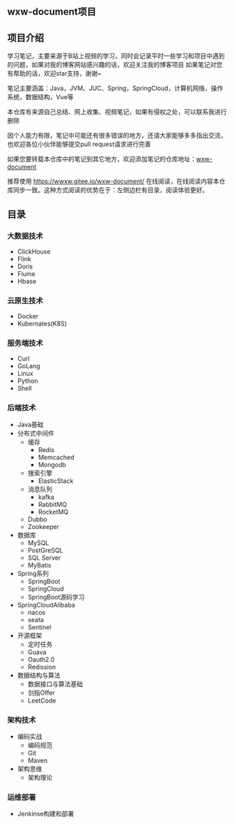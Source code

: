 ## wxw-document项目

## 项目介绍

学习笔记，主要来源于B站上视频的学习，同时会记录平时一些学习和项目中遇到的问题，如果对我的博客网站感兴趣的话，欢迎关注我的博客项目 
如果笔记对您有帮助的话，欢迎star支持，谢谢~

笔记主要涵盖：Java，JVM、JUC、Spring，SpringCloud，计算机网络，操作系统，数据结构，Vue等

本仓库有来源自己总结、网上收集、视频笔记，如果有侵权之处，可以联系我进行删除

因个人能力有限，笔记中可能还有很多错误的地方，还请大家能够多多指出交流，也欢迎各位小伙伴能够提交pull request请求进行完善

如果您要转载本仓库中的笔记到其它地方，欢迎添加笔记的仓库地址：[wxw-document](https://gitee.com/wwxw/wxw-document) 

推荐使用  https://wwxw.gitee.io/wxw-document/ 在线阅读，在线阅读内容本仓库同步一致。这种方式阅读的优势在于：左侧边栏有目录，阅读体验更好。

## 目录

### 大数据技术

- ClickHouse
- Flink
- Doris
- Flume
- Hbase

### 云原生技术

- Docker
- Kubernates(K8S)

### 服务端技术

- Curl
- GoLang
- Linux
- Python
- Shell

### 后端技术

- Java基础
- 分布式中间件
  - 缓存
    - Redis
    - Memcached
    - Mongodb
  - 搜索引擎
    - ElasticStack
  - 消息队列
    - kafka
    - RabbitMQ
    - RocketMQ
  - Dubbo
  - Zookeeper
- 数据库
  - MySQL
  - PostGreSQL
  - SQL Server
  - MyBatis
- Spring系列
  - SpringBoot
  - SpringCloud
  - SpringBoot源码学习
- SpringCloudAlibaba
  - nacos
  - seata
  - Sentinel
- 开源框架
  - 定时任务
  - Guava
  - Oauth2.0
  - Redission
- 数据结构与算法
  - 数据接口与算法基础
  - 剑指Offer
  - LeetCode


### 架构技术

- 编码实战
  - 编码规范
  - Git
  - Maven
- 架构思维
  - 架构理论

### 运维部署

- Jenkinse构建和部署
